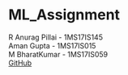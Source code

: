 # ML_Assignment
R Anurag Pillai - 1MS17IS145 <br>
Aman Gupta - 1MS17IS015 <br>
M BharatKumar - 1MS17IS059 <br>
[GitHub](http://github.com)
